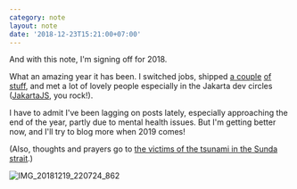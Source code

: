 ```yaml
---
category: note
layout: note
date: '2018-12-23T15:21:00+07:00'
---
```


And with this note, I'm signing off for 2018.

What an amazing year it has been. I switched jobs, shipped [a couple](https://docs.kata.ai/) [of stuff](https://aksara.kata.ai/), and met a lot of lovely people especially in the Jakarta dev circles ([JakartaJS](https://www.jakartajs.org/), you rock!).

I have to admit I've been lagging on posts lately, especially approaching the end of the year, partly due to mental health issues. But I'm getting better now, and I'll try to blog more when 2019 comes!

(Also, thoughts and prayers go to [the victims of the tsunami in the Sunda strait](https://www.theguardian.com/world/live/2018/dec/23/indonesia-tsunami-dozens-dead-hundreds-injured-after-anak-krakatoa-erupts).)

![IMG_20181219_220724_862](/assets/note/2018/2018-signoff/IMG_20181219_220724_862.jpg)
